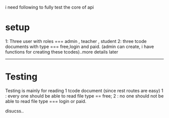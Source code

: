 

i need following to fully test the core of api

setup
======
 1: Three user with roles === admin , teacher , student
 2: three tcode documents with type === free,login and paid. (admin can create, i have functions for creating these tcodes)..more details later

----- 

Testing
=======
 Testing is mainly for reading 1 tcode document (since rest routes are easy)
 1 : every one should be able to read file type == free;
 2 : no one should not be able to read file type === login or paid.

 disucss..   
